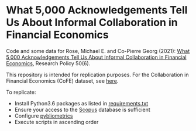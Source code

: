 # What 5,000 Acknowledgements Tell Us About Informal Collaboration in Financial Economics
Code and some data for Rose, Michael E. and Co-Pierre Georg (2021): [What 5,000 Acknowledgements Tell Us About Informal Collaboration in Financial Economics](https://www.sciencedirect.com/science/article/abs/pii/S0048733321000408), Research Policy 50(6).

This repository is intended for replication purposes.  For the Collaboration in Financial Economics (CoFE) dataset, see [here](https://github.com/Michael-E-Rose/CoFE).

To replicate:
- Install Python3.6 packages as listed in [requirements.txt](./requirements.txt)
- Ensure your access to the [Scopus](https://www.scopus.com/) database is sufficient
- Configure [pybliometrics](https://pybliometrics.readthedocs.io/en/stable/)
- Execute scripts in ascending order
